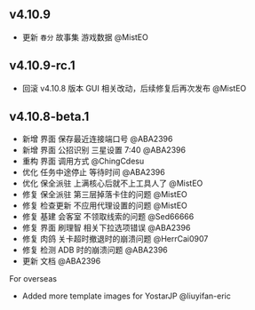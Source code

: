 ## v4.10.9

- 更新 `春分` 故事集 游戏数据 @MistEO

## v4.10.9-rc.1

- 回滚 v4.10.8 版本 GUI 相关改动，后续修复后再次发布 @MistEO

## v4.10.8-beta.1

- 新增 界面 保存最近连接端口号 @ABA2396
- 新增 界面 公招识别 三星设置 7:40 @ABA2396
- 重构 界面 调用方式 @ChingCdesu
- 优化 任务中途停止 等待时间 @ABA2396
- 优化 保全派驻 上满核心后就不上工具人了 @MistEO
- 修复 保全派驻 第三层掉落卡住的问题 @MistEO
- 修复 检查更新 不应用代理设置的问题 @MistEO
- 修复 基建 会客室 不领取线索的问题 @Sed66666
- 修复 界面 刷理智 相关下拉选项错误 @ABA2396
- 修复 肉鸽 关卡超时撤退时的崩溃问题 @HerrCai0907
- 修复 检测 ADB 时的崩溃问题 @ABA2396
- 更新 文档 @ABA2396

For overseas

- Added more template images for YostarJP @liuyifan-eric
